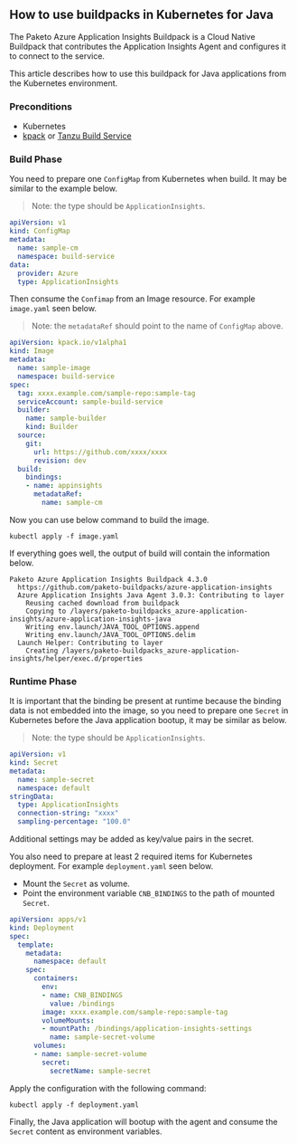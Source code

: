 ## How to use buildpacks in Kubernetes for Java

The Paketo Azure Application Insights Buildpack is a Cloud Native Buildpack
that contributes the Application Insights Agent and configures it to connect
to the service.

This article describes how to use this buildpack for Java applications from
the Kubernetes environment.

### Preconditions

* Kubernetes
* [kpack](https://github.com/pivotal/kpack) or [Tanzu Build Service](https://network.pivotal.io/products/build-service/)

### Build Phase

You need to prepare one `ConfigMap` from Kubernetes when build. It may be similar
to the example below.

> Note: the type should be `ApplicationInsights`.

```yaml
apiVersion: v1
kind: ConfigMap
metadata:
  name: sample-cm
  namespace: build-service
data:
  provider: Azure
  type: ApplicationInsights
```

Then consume the `Confimap` from an Image resource. For example `image.yaml` seen below.

> Note: the `metadataRef` should point to the name of `ConfigMap` above.

```yaml
apiVersion: kpack.io/v1alpha1
kind: Image
metadata:
  name: sample-image
  namespace: build-service
spec:
  tag: xxxx.example.com/sample-repo:sample-tag
  serviceAccount: sample-build-service
  builder:
    name: sample-builder
    kind: Builder
  source:
    git:
      url: https://github.com/xxxx/xxxx
      revision: dev 
  build:
    bindings:
    - name: appinsights
      metadataRef:
        name: sample-cm
```

Now you can use below command to build the image.

```shell
kubectl apply -f image.yaml
```

If everything goes well, the output of build will contain the information below.

```
Paketo Azure Application Insights Buildpack 4.3.0
  https://github.com/paketo-buildpacks/azure-application-insights
  Azure Application Insights Java Agent 3.0.3: Contributing to layer
    Reusing cached download from buildpack
    Copying to /layers/paketo-buildpacks_azure-application-insights/azure-application-insights-java
    Writing env.launch/JAVA_TOOL_OPTIONS.append
    Writing env.launch/JAVA_TOOL_OPTIONS.delim
  Launch Helper: Contributing to layer
    Creating /layers/paketo-buildpacks_azure-application-insights/helper/exec.d/properties
```

### Runtime Phase

It is important that the binding be present at runtime because the binding data is not embedded into the image, so you need to prepare one `Secret` in Kubernetes before the Java application bootup,
it may be similar as below.

> Note: the type should be `ApplicationInsights`.

```yaml
apiVersion: v1
kind: Secret
metadata:
  name: sample-secret
  namespace: default
stringData:
  type: ApplicationInsights
  connection-string: "xxxx"
  sampling-percentage: "100.0"
```

Additional settings may be added as key/value pairs in the secret.

You also need to prepare at least 2 required items for Kubernetes deployment. For example `deployment.yaml` seen below.

* Mount the `Secret` as volume.
* Point the environment variable `CNB_BINDINGS` to the path of mounted `Secret`.

```yaml
apiVersion: apps/v1
kind: Deployment
spec:
  template:
    metadata:
      namespace: default
    spec:
      containers:
        env:
        - name: CNB_BINDINGS
          value: /bindings
        image: xxxx.example.com/sample-repo:sample-tag
        volumeMounts:
        - mountPath: /bindings/application-insights-settings
          name: sample-secret-volume
      volumes:
      - name: sample-secret-volume
        secret:
          secretName: sample-secret
```

Apply the configuration with the following command:

```shell
kubectl apply -f deployment.yaml
```

Finally, the Java application will bootup with the agent and consume the `Secret`
content as environment variables.

